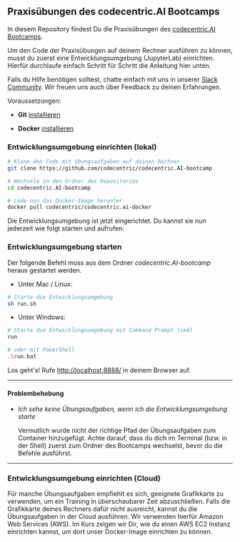 ## Praxisübungen des codecentric.AI Bootcamps

In diesem Repository findest Du die Praxisübungen des [codecentric.AI Bootcamps](https://bootcamp.codecentric.ai).

Um den Code der Praxisübungen auf deinem Rechner ausführen zu können, musst du zuerst eine Entwicklungsumgebung (JupyterLab) einrichten. Hierfür durchlaufe einfach Schritt für Schritt die Anleitung hier unten.

Falls du Hilfe benötigen solltest, chatte einfach mit uns in unserer [Slack Community](https://join.slack.com/t/cc-ai-bootcamp/shared_invite/enQtNTQyMTk0MzM2OTMxLTNkODg2YzIwYjdhZGI4YmU3YWNhMDc4NmIwZmFmMmJiN2JiODM1M2EyYTQxZGNhZjQwOGIwMTRlMDlhYzg1YTI). Wir freuen uns auch über Feedback zu deinen Erfahrungen.

Voraussetzungen:

- **Git** [installieren](https://git-scm.com/book/de/v1/Los-geht%E2%80%99s-Git-installieren)

- **Docker** [installieren](https://docs.docker.com/install/)

### Entwicklungsumgebung einrichten (lokal)

```bash
# Klone den Code mit Übungsaufgaben auf deinen Rechner
git clone https://github.com/codecentric/codecentric.AI-bootcamp

# Wechsele in den Ordner des Repositories
cd codecentric.AI-bootcamp

# Lade nun das Docker-Image herunter
docker pull codecentric/codecentric.ai-docker
```

Die Entwicklungsumgebung ist jetzt eingerichtet. Du kannst sie nun jederzeit wie folgt starten und aufrufen:

### Entwicklungsumgebung starten

Der folgende Befehl muss aus dem Ordner *codecentric.AI-bootcamp* heraus gestartet werden.

  - Unter Mac / Linux:

```bash
# Starte die Entwicklungsumgebung
sh run.sh
```
  - Unter Windows:

```bash
# Starte die Entwicklungsumgebung mit Command Prompt (cmd)
run

# oder mit PowerShell
.\run.bat
```

Los geht's! Rufe [http://localhost:8888/](http://localhost:8888/) in deinem Browser auf.

---

#### Problembehebung
* *Ich sehe keine Übungsaufgaben, wenn ich die Entwicklungsumgebung starte*

   Vermutlich wurde nicht der richtige Pfad der Übungsaufgaben zum Container hinzugefügt. Achte darauf, dass du dich im    Terminal (bzw. in der Shell) zuerst zum Ordner des Bootcamps wechselst, bevor du die Befehle ausführst.

---

### Entwicklungsumgebung einrichten (Cloud)

Für manche Übungsaufgaben empfiehlt es sich, geeignete Grafikkarte zu verwenden, um ein Training in überschaubarer Zeit abzuschließen. Falls die Grafikkarte deines Rechners dafür nicht ausreicht, kannst du die Übungsaufgaben in der Cloud ausführen. Wir verwenden hierfür Amazon Web Services (AWS). Im Kurs zeigen wir Dir, wie du einen AWS EC2 Instanz einrichten kannst, um dort unser Docker-Image einrichten zu können.
